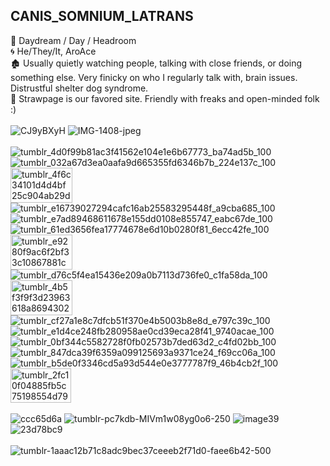## CANIS_SOMNIUM_LATRANS
💫 Daydream / Day / Headroom\
🌀 He/They/It, AroAce\
🏚️ Usually quietly watching people, talking with close friends, or doing something else. Very finicky on who I regularly talk with, brain issues. Distrustful shelter dog syndrome.\
🐾 Strawpage is our favored site. Friendly with freaks and open-minded folk :)\
\
![CJ9yBXyH](https://github.com/user-attachments/assets/406557ee-9223-4f87-81f2-91a2778c5a5e)
![IMG-1408-jpeg](https://github.com/user-attachments/assets/879ffc96-a0b0-4ff8-9d2a-14647166f2b5)\
\
![tumblr_4d0f99b81ac3f41562e104e1e6b67773_ba74ad5b_100](https://github.com/user-attachments/assets/4f1139b9-022f-44b7-bca6-32f7848d65c5)
![tumblr_032a67d3ea0aafa9d665355fd6346b7b_224e137c_100](https://github.com/user-attachments/assets/996a4c63-b5fc-4a6e-bc5b-e2b1dab43c50)
<img width="99" height="56" alt="tumblr_4f6c34101d4d4bf25c904ab29d94bab4_5f6098b3_100" src="https://github.com/user-attachments/assets/6eb84be3-cc89-4740-a10d-c67e7eb4d45c" />
![tumblr_e16739027294cafc16ab25583295448f_a9cba685_100](https://github.com/user-attachments/assets/0da753cd-bf2e-45a8-8802-8dd9f7dca5c0)
![tumblr_e7ad89468611678e155dd0108e855747_eabc67de_100](https://github.com/user-attachments/assets/531b95ea-0bd0-427b-9974-56ee0c2581bf)\
![tumblr_61ed3656fea17774678e6d10b0280f81_6ecc42fe_100](https://github.com/user-attachments/assets/6614a379-2e67-400e-bc61-f4f592944418)
<img width="99" height="56" alt="tumblr_e9280f9ac6f2bf33c10867881c4b8305_e1a84d8b_100" src="https://github.com/user-attachments/assets/dc11b95c-12cd-4ec3-88f9-0b37921ff8c8" />
![tumblr_d76c5f4ea15436e209a0b7113d736fe0_c1fa58da_100](https://github.com/user-attachments/assets/42f38613-6e4a-4f6a-8716-e9a5ab52eb0b)
<img width="99" height="56" alt="tumblr_4b5f3f9f3d23963618a8694302217833_01dfc866_100" src="https://github.com/user-attachments/assets/c4e9f8fb-fb66-4d5b-a282-657e440f0243" />
![tumblr_cf27a1e8c7dfcb51f370e4b5003b8e8d_e797c39c_100](https://github.com/user-attachments/assets/6555207f-5189-459c-bd2c-47dd1cfe4dc1)\
![tumblr_e1d4ce248fb280958ae0cd39eca28f41_9740acae_100](https://github.com/user-attachments/assets/e6bd9cf6-93c4-4c5f-a37b-e64c06642b94)
![tumblr_0bf344c5582728f0fb02573b7ded63d2_c4fd02bb_100](https://github.com/user-attachments/assets/1a205abf-86a3-4468-bc7e-6c9c921c8ce4)
![tumblr_847dca39f6359a099125693a9371ce24_f69cc06a_100](https://github.com/user-attachments/assets/42bb03a8-8b15-4dc0-9463-47eafaacc280)
![tumblr_b5de0f3346cd5a93d544e0e3777787f9_46b4cb2f_100](https://github.com/user-attachments/assets/92ad3e91-36ac-4e5e-9873-1aeef3fdb4d1)
<img width="97" height="55" alt="tumblr_2fc10f04885fb5c75198554d7965f754_b75c346a_100" src="https://github.com/user-attachments/assets/3c7cace4-c777-48f7-86f6-c5f258e40dbc" />\
\
![ccc65d6a](https://github.com/user-attachments/assets/e016b84e-a65e-4525-954f-3f4bfff5ee03)
![tumblr-pc7kdb-MIVm1w08yg0o6-250](https://github.com/user-attachments/assets/5b3cff77-94be-476d-acff-3a358e6ebd23)
![image39](https://github.com/user-attachments/assets/d3ca0d9a-c985-43fd-9786-47def1327f9d)
![23d78bc9](https://github.com/user-attachments/assets/cf648213-154f-43a7-afc8-ed65c1a767dc)\
\
![tumblr-1aaac12b71c8adc9bec37ceeeb2f71d0-faee6b42-500](https://github.com/user-attachments/assets/9f39ca77-2638-4668-8eca-86b2107f0252)
